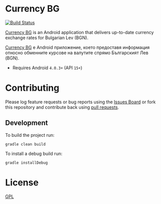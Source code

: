 Currency BG
=========================

[![Build Status](https://travis-ci.org/vexelon-dot-net/currencybg.app.svg?branch=master)](https://travis-ci.org/vexelon-dot-net/currencybg.app)

[Currency BG](https://play.google.com/store/apps/details?id=net.vexelon.currencybg.app) is an Android application that delivers up-to-date currency exchange rates for Bulgarian Lev (BGN).

[Currency BG](https://play.google.com/store/apps/details?id=net.vexelon.currencybg.app) е Android приложение, което предоставя информация относно обменните курсове на валутите спрямо Българският Лев (BGN).

  * Requires Android `4.0.3+` (API `15+`)

# Contributing

Please log feature requests or bug reports using the [Issues Board](https://github.com/vexelon-dot-net/currencybg.app/issues) or fork this repository and contribute back using [pull requests](https://github.com/vexelon-dot-net/currencybg.app/pulls).

## Development

To build the project run:

    gradle clean build

To install a debug build run:

    gradle installDebug

# License

[GPL](LICENSE)

